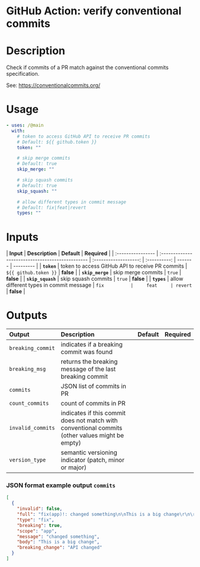 <!-- start title -->

# GitHub Action: verify conventional commits

<!-- end title -->

# Description

<!-- start description -->

Check if commits of a PR match against the conventional commits specification.

See: https://conventionalcommits.org/

<!-- end description -->

# Usage

<!-- start usage -->

```yaml
- uses: /@main
  with:
    # token to access GitHub API to receive PR commits
    # Default: ${{ github.token }}
    token: ""

    # skip merge commits
    # Default: true
    skip_merge: ""

    # skip squash commits
    # Default: true
    skip_squash: ""

    # allow different types in commit message
    # Default: fix|feat|revert
    types: ""
```

<!-- end usage -->

# Inputs

<!-- start inputs -->

| **Input**         | **Description**                                  |      **Default**      | **Required** |
| :---------------- | :----------------------------------------------- | :-------------------: | :----------: | ------- | --------- |
| **`token`**       | token to access GitHub API to receive PR commits | `${{ github.token }}` |  **false**   |
| **`skip_merge`**  | skip merge commits                               |        `true`         |  **false**   |
| **`skip_squash`** | skip squash commits                              |        `true`         |  **false**   |
| **`types`**       | allow different types in commit message          |         `fix          |     feat     | revert` | **false** |

<!-- end inputs -->

# Outputs

<!-- start outputs -->

| **Output**        | **Description**                                                                                 | **Default** | **Required** |
| :---------------- | :---------------------------------------------------------------------------------------------- | ----------- | ------------ |
| `breaking_commit` | indicates if a breaking commit was found                                                        |             |              |
| `breaking_msg`    | returns the breaking message of the last breaking commit                                        |             |              |
| `commits`         | JSON list of commits in PR                                                                      |             |              |
| `count_commits`   | count of commits in PR                                                                          |             |              |
| `invalid_commits` | indicates if this commit does not match with conventional commits (other values might be empty) |             |              |
| `version_type`    | semantic versioning indicator (patch, minor or major)                                           |             |              |

<!-- end outputs -->

### JSON format example output `commits`

```json
[
  {
    "invalid": false,
    "full": "fix(app)!: changed something\n\nThis is a big change\r\n\r\nBREAKING CHANGE: API changed",
    "type": "fix",
    "breaking": true,
    "scope": "app",
    "message": "changed something",
    "body": "This is a big change",
    "breaking_change": "API changed"
  }
]
```
